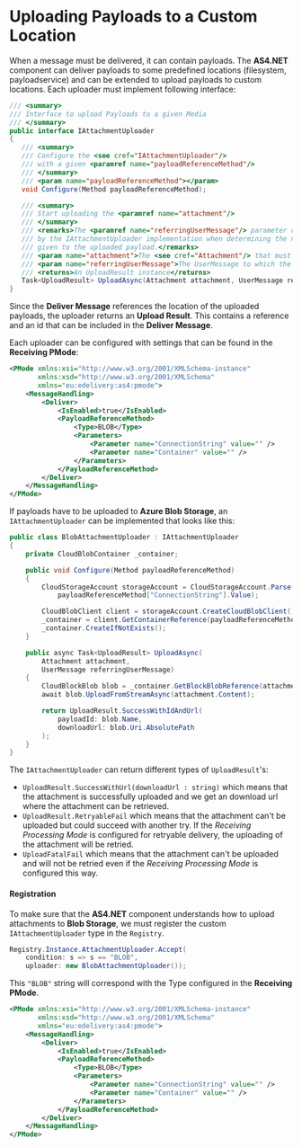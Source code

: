 # Uploading Payloads to a Custom Location

When a message must be delivered, it can contain payloads. The <b>AS4.NET</b> component can deliver payloads to some predefined locations (filesystem, payloadservice) and can be extended to upload payloads to custom locations.
Each uploader must implement following interface:

```csharp
/// <summary>
/// Interface to upload Payloads to a given Media
/// </summary>
public interface IAttachmentUploader
{
   /// <summary>
   /// Configure the <see cref="IAttachmentUploader"/>
   /// with a given <paramref name="payloadReferenceMethod"/>
   /// </summary>
   /// <param name="payloadReferenceMethod"></param>
   void Configure(Method payloadReferenceMethod);

   /// <summary>
   /// Start uploading the <paramref name="attachment"/>
   /// </summary>
   /// <remarks>The <paramref name="referringUserMessage"/> parameter can be used
   /// by the IAttachmentUploader implementation when determining the name that must be
   /// given to the uploaded payload.</remarks>
   /// <param name="attachment">The <see cref="Attachment"/> that must be uploaded</param>
   /// <param name="referringUserMessage">The UserMessage to which the Attachment belongs to.</param>
   /// <returns>An UploadResult instance</returns>
   Task<UploadResult> UploadAsync(Attachment attachment, UserMessage referringUserMessage);
}
```

Since the **Deliver Message** references the location of the uploaded payloads, the uploader returns an **Upload Result**. This contains a reference and an id that can be included in the **Deliver Message**.

Each uploader can be configured with settings that can be found in the **Receiving PMode**:

```xml
<PMode xmlns:xsi="http://www.w3.org/2001/XMLSchema-instance"
       xmlns:xsd="http://www.w3.org/2001/XMLSchema"
       xmlns="eu:edelivery:as4:pmode">
    <MessageHandling>
        <Deliver>
            <IsEnabled>true</IsEnabled>
            <PayloadReferenceMethod>
                <Type>BLOB</Type>
                <Parameters>
                    <Parameter name="ConnectionString" value="" />
                    <Parameter name="Container" value="" />
                </Parameters>
            </PayloadReferenceMethod>
        </Deliver>
    </MessageHandling>
</PMode>
```

If payloads have to be uploaded to **Azure Blob Storage**, an `IAttachmentUploader` can be implemented that looks like this:

```csharp
public class BlobAttachmentUploader : IAttachmentUploader
{
    private CloudBlobContainer _container;

    public void Configure(Method payloadReferenceMethod)
    {
        CloudStorageAccount storageAccount = CloudStorageAccount.Parse(
            payloadReferenceMethod["ConnectionString"].Value);

        CloudBlobClient client = storageAccount.CreateCloudBlobClient();
        _container = client.GetContainerReference(payloadReferenceMethod["Container"].Value);
        _container.CreateIfNotExists();
    }

    public async Task<UploadResult> UploadAsync(
        Attachment attachment,
        UserMessage referringUserMessage)
    {
        CloudBlockBlob blob = _container.GetBlockBlobReference(attachment.Id);
        await blob.UploadFromStreamAsync(attachment.Content);

        return UploadResult.SuccessWithIdAndUrl(
            payloadId: blob.Name,
            downloadUrl: blob.Uri.AbsolutePath
        );
    }
}
```

The `IAttachmentUploader` can return different types of `UploadResult`'s:

- `UploadResult.SuccessWithUrl(downloadUrl : string)` which means that the attachment is successfully uploaded and we get an download url where the attachment can be retrieved.
- `UploadResult.RetryableFail` which means that the attachment can't be uploaded but could succeed with another try. If the _Receiving Processing Mode_ is configured for retryable delivery, the uploading of the attachment will be retried.
- `UploadFatalFail` which means that the attachment can't be uploaded and will not be retried even if the _Receiving Processing Mode_ is configured this way.

#### Registration

To make sure that the <b>AS4.NET</b> component understands how to upload attachments to **Blob Storage**, we must register the custom `IAttachmentUploader` type in the `Registry`.

```csharp
Registry.Instance.AttachmentUploader.Accept(
    condition: s => s == "BLOB",
    uploader: new BlobAttachmentUploader());
```

This `"BLOB"` string will correspond with the Type configured in the **Receiving PMode**.

```xml
<PMode xmlns:xsi="http://www.w3.org/2001/XMLSchema-instance"
       xmlns:xsd="http://www.w3.org/2001/XMLSchema"
       xmlns="eu:edelivery:as4:pmode">
    <MessageHandling>
        <Deliver>
            <IsEnabled>true</IsEnabled>
            <PayloadReferenceMethod>
                <Type>BLOB</Type>
                <Parameters>
                    <Parameter name="ConnectionString" value="" />
                    <Parameter name="Container" value="" />
                </Parameters>
            </PayloadReferenceMethod>
        </Deliver>
    </MessageHandling>
</PMode>
```
